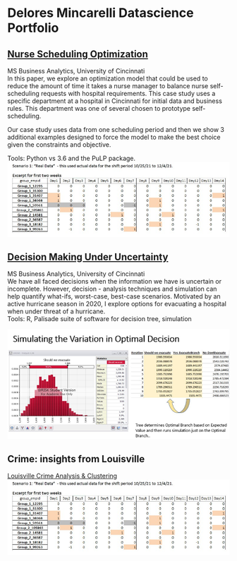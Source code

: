 # Delores Mincarelli Datascience Portfolio

## [Nurse Scheduling Optimization](https://github.com/deloresmincarelli/BusinessAnalyticsProjects/blob/master/NurseOptimization.pdf)
MS Business Analytics, University of Cincinnati
<br> In this paper, we explore an optimization model that could be used to reduce the amount of time it takes a nurse manager to balance nurse self-scheduling requests with hospital requirements. This case study uses a specific department at a hospital in Cincinnati for initial data and business rules. This department was one of several chosen to prototype self-scheduling.

Our case study uses data from one scheduling period and then we show 3 additional examples designed to force the model to make the best choice given the constraints and objective.

Tools:  Python vs 3.6 and the PuLP package.
![](https://github.com/deloresmincarelli/Portfolio/blob/main/images/NurseOpt.jpg)


## [Decision Making Under Uncertainty](https://github.com/deloresmincarelli/BusinessAnalyticsProjects/blob/master/DecisionUncertainty_Portfolio.pdf)
MS Business Analytics, University of Cincinnati
<br> We have all faced decisions when the information we have is uncertain or incomplete.  However, decision - analysis techniques and simulation can help quantify what-ifs, worst-case, best-case scenarios. Motivated by an active hurricane season in 2020, I explore options for evacuating a hospital when under threat of a hurricane. 
<br> Tools:  R, Palisade suite of software for decision tree, simulation

![](https://github.com/deloresmincarelli/Portfolio/blob/main/images/HurricaneDecision.jpg)


## Crime: insights from Louisville
[Louisville Crime Analysis & Clustering](http://htmlpreview.github.io/?crimeLouisville.html)
![](https://github.com/deloresmincarelli/Portfolio/blob/main/images/NurseOpt.jpg)


